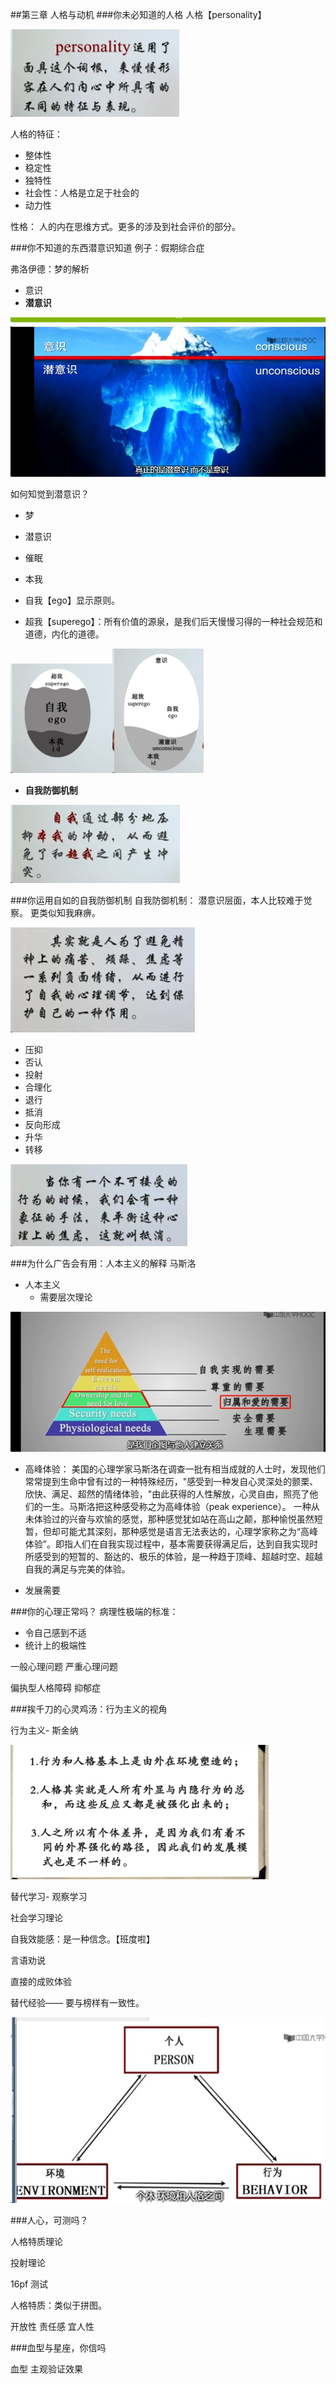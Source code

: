##第三章  人格与动机
###你未必知道的人格
人格【personality】

![](./_image/2017-03-23-21-38-45.jpg)

人格的特征：
- 整体性
- 稳定性
- 独特性
- 社会性：人格是立足于社会的
- 动力性

性格：
人的内在思维方式。更多的涉及到社会评价的部分。

###你不知道的东西潜意识知道
例子：假期综合症

弗洛伊德：梦的解析
- 意识
- **潜意识**

![](./_image/2017-03-23-21-47-54.jpg)

如何知觉到潜意识？
- 梦
- 潜意识
- 催眠

- 本我
- 自我【ego】显示原则。
- 超我【superego】：所有价值的源泉，是我们后天慢慢习得的一种社会规范和道德，内化的道德。

![](./_image/2017-03-23-21-52-03.jpg)![](./_image/2017-03-23-21-52-37.jpg)

- **自我防御机制**


![](./_image/2017-03-23-21-53-45.jpg)


###你运用自如的自我防御机制
自我防御机制：
潜意识层面，本人比较难于觉察。 更类似知我麻痹。


![](./_image/2017-03-23-21-55-57.jpg)




- 压抑
- 否认
- 投射
- 合理化
- 退行
- 抵消
- 反向形成
- 升华
- 转移




![](./_image/2017-03-23-21-58-15.jpg)




###为什么广告会有用：人本主义的解释
 马斯洛
- 人本主义
  - 需要层次理论


![](./_image/2017-03-23-22-04-24.jpg)

- 高峰体验：
美国的心理学家马斯洛在调查一批有相当成就的人士时，发现他们常常提到生命中曾有过的一种特殊经历，"感受到一种发自心灵深处的颤栗、欣快、满足、超然的情绪体验，"由此获得的人性解放，心灵自由，照亮了他们的一生。马斯洛把这种感受称之为高峰体验（peak experience）。
一种从未体验过的兴奋与欢愉的感觉，那种感觉犹如站在高山之颠，那种愉悦虽然短暂，但却可能尤其深刻，那种感觉是语言无法表达的，心理学家称之为“高峰体验”。即指人们在自我实现过程中，基本需要获得满足后，达到自我实现时所感受到的短暂的、豁达的、极乐的体验，是一种趋于顶峰、超越时空、超越自我的满足与完美的体验。

- 发展需要


###你的心理正常吗？
病理性极端的标准：

- 令自己感到不适
- 统计上的极端性


一般心理问题
严重心理问题

偏执型人格障碍
抑郁症



###挨千刀的心灵鸡汤：行为主义的视角

行为主义- 斯金纳


![](./_image/2017-03-23-22-18-07.jpg)

替代学习- 观察学习

社会学习理论

自我效能感：是一种信念。【班度啦】


言语劝说

直接的成败体验

替代经验—— 要与榜样有一致性。


![](./_image/2017-03-23-22-24-05.jpg)

###人心，可测吗？

人格特质理论

投射理论

16pf 测试

人格特质：类似于拼图。

开放性
责任感
宜人性




###血型与星座，你信吗

血型
主观验证效果












